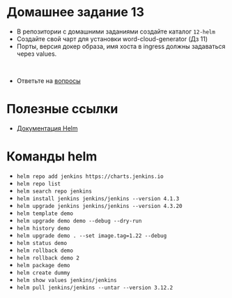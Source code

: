 # Домашнее задание 13

- В репозитории с домашними заданиями создайте каталог `12-helm`
- Создайте свой чарт для установки word-cloud-generator (Дз 11)
- Порты, версия докер образа, имя хоста в ingress должны задаваться через values.

&nbsp;
- Ответьте на [вопросы](https://forms.gle/S6K4p8kXrscevXD88)

# Полезные ссылки

- [Документация Helm](https://helm.sh/)

# Команды helm

- `helm repo add jenkins https://charts.jenkins.io`
- `helm repo list`
- `helm search repo jenkins`
- `helm install jenkins jenkins/jenkins --version 4.1.3`
- `helm upgrade jenkins jenkins/jenkins --version 4.3.20`
- `helm template demo`
- `helm upgrade demo demo --debug --dry-run`
- `helm history demo`
- `helm upgrade demo . --set image.tag=1.22 --debug`
- `helm status demo`
- `helm rollback demo`
- `helm rollback demo 2`
- `helm package demo`
- `helm create dummy`
- `helm show values jenkins/jenkins`
- `helm pull jenkins/jenkins --untar --version 3.12.2`
